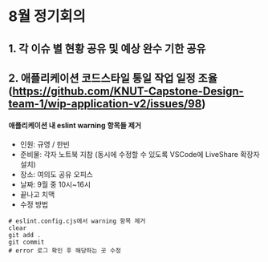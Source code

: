 # 8월 정기회의

## 1. 각 이슈 별 현황 공유 및 예상 완수 기한 공유

## 2. 애플리케이션 코드스타일 통일 작업 일정 조율 (https://github.com/KNUT-Capstone-Design-team-1/wip-application-v2/issues/98)
#### 애플리케이션 내 eslint warning 항목들 제거
- 인원: 규영 / 한빈
- 준비물: 각자 노트북 지참 (동시에 수정할 수 있도록 VSCode에 LiveShare 확장자 설치)
- 장소: 여의도 공유 오피스
- 날짜: 9월 중 10시~16시
- 끝나고 치맥
- 수정 방법 
```
# eslint.config.cjs에서 warning 항목 제거
clear
git add .
git commit
# error 로그 확인 후 해당하는 곳 수정
```
